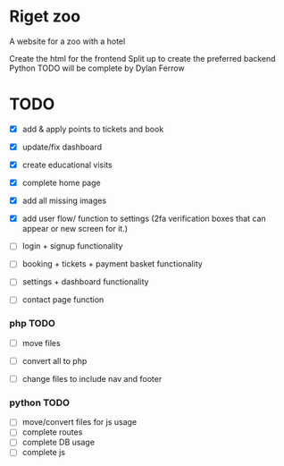 # Riget zoo 
A website for a zoo with a hotel

Create the html for the frontend 
Split up to create the preferred backend 
Python TODO will be complete by Dylan Ferrow



# TODO
 - [x] add & apply points to tickets and book
 - [x] update/fix dashboard
 - [x] create educational visits 
 - [x] complete home page
 - [x] add all missing images 
 - [x] add user flow/ function to settings (2fa verification boxes that can appear or new screen for it.)
 - [ ] login + signup functionality 
 - [ ] booking + tickets + payment basket functionality
 - [ ] settings + dashboard functionality
 - [ ] contact page function


### php TODO
 - [ ] move files
 - [ ] convert all to php
 - [ ] change files to include nav and footer 


### python TODO 
 - [ ] move/convert files for js usage 
 - [ ] complete routes 
 - [ ] complete DB usage
 - [ ] complete js
